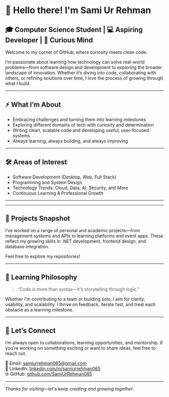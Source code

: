 # 👋 Hello there! I'm Sami Ur Rehman

## 🎓 Computer Science Student | 💻 Aspiring Developer | 🌱 Curious Mind

Welcome to my corner of GitHub, where curiosity meets clean code.

I’m passionate about learning how technology can solve real-world problems—from software design and development to exploring the broader landscape of innovation. Whether it’s diving into code, collaborating with others, or refining solutions over time, I love the process of growing through what I build.

---

## ⚡ What I’m About

- Embracing challenges and turning them into learning milestones
- Exploring different domains of tech with curiosity and determination
- Writing clean, scalable code and developing useful, user-focused systems
- Always learning, always building, and always improving

---

## 🛠️ Areas of Interest

- Software Development (Desktop, Web, Full Stack)
- Programming and System Design
- Technology Trends: Cloud, Data, AI, Security, and More
- Continuous Learning & Professional Growth

---

---

## 🚀 Projects Snapshot

I’ve worked on a range of personal and academic projects—from management systems and APIs to learning platforms and event apps. These reflect my growing skills in .NET development, frontend design, and database integration.

Feel free to explore my repositories!

---
## 📘 Learning Philosophy

> “Code is more than syntax—it's storytelling through logic.”

Whether I’m contributing to a team or building solo, I aim for clarity, usability, and scalability. I thrive on feedback, iterate fast, and treat each obstacle as a learning milestone.

---

## 🤝 Let’s Connect

I’m always open to collaborations, learning opportunities, and mentorship. If you're working on something exciting or want to share ideas, feel free to reach out.

📧 Email: samiurrehman065@gmail.com  
🔗 LinkedIn: [linkedin.com/in/samiurrehman065](https://www.linkedin.com/in/samiurrehman065)  
🌐 GitHub: [github.com/SamiUrRehman065](https://github.com/SamiUrRehman065)

---

_Thanks for visiting—let's keep creating and growing together._


<!---
SamiUrRehman065/SamiUrRehman065 is a ✨ special ✨ repository because its `README.md` (this file) appears on your GitHub profile.
You can click the Preview link to take a look at your changes.
--->
